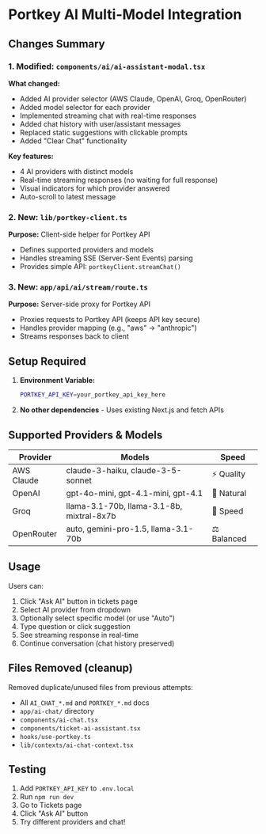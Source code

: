 # Portkey AI Multi-Model Integration

## Changes Summary

### 1. Modified: `components/ai/ai-assistant-modal.tsx`
**What changed:**
- Added AI provider selector (AWS Claude, OpenAI, Groq, OpenRouter)
- Added model selector for each provider
- Implemented streaming chat with real-time responses
- Added chat history with user/assistant messages
- Replaced static suggestions with clickable prompts
- Added "Clear Chat" functionality

**Key features:**
- 4 AI providers with distinct models
- Real-time streaming responses (no waiting for full response)
- Visual indicators for which provider answered
- Auto-scroll to latest message

### 2. New: `lib/portkey-client.ts`
**Purpose:** Client-side helper for Portkey API
- Defines supported providers and models
- Handles streaming SSE (Server-Sent Events) parsing
- Provides simple API: `portkeyClient.streamChat()`

### 3. New: `app/api/ai/stream/route.ts`
**Purpose:** Server-side proxy for Portkey API
- Proxies requests to Portkey API (keeps API key secure)
- Handles provider mapping (e.g., "aws" → "anthropic")
- Streams responses back to client

## Setup Required

1. **Environment Variable:**
   ```bash
   PORTKEY_API_KEY=your_portkey_api_key_here
   ```

2. **No other dependencies** - Uses existing Next.js and fetch APIs

## Supported Providers & Models

| Provider | Models | Speed |
|----------|--------|-------|
| AWS Claude | claude-3-haiku, claude-3-5-sonnet | ⚡ Quality |
| OpenAI | gpt-4o-mini, gpt-4.1-mini, gpt-4.1 | 🎯 Natural |
| Groq | llama-3.1-70b, llama-3.1-8b, mixtral-8x7b | 🚀 Speed |
| OpenRouter | auto, gemini-pro-1.5, llama-3.1-70b | ⚖️ Balanced |

## Usage

Users can:
1. Click "Ask AI" button in tickets page
2. Select AI provider from dropdown
3. Optionally select specific model (or use "Auto")
4. Type question or click suggestion
5. See streaming response in real-time
6. Continue conversation (chat history preserved)

## Files Removed (cleanup)

Removed duplicate/unused files from previous attempts:
- All `AI_CHAT_*.md` and `PORTKEY_*.md` docs
- `app/ai-chat/` directory
- `components/ai-chat.tsx`
- `components/ticket-ai-assistant.tsx`
- `hooks/use-portkey.ts`
- `lib/contexts/ai-chat-context.tsx`

## Testing

1. Add `PORTKEY_API_KEY` to `.env.local`
2. Run `npm run dev`
3. Go to Tickets page
4. Click "Ask AI" button
5. Try different providers and chat!
